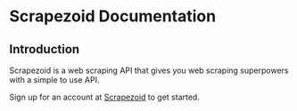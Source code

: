 # Scrapezoid Documentation

## Introduction

Scrapezoid is a web scraping API that gives you web scraping superpowers
with a simple to use API.

Sign up for an account at [Scrapezoid](https://scrapezoid.com) to get started.



